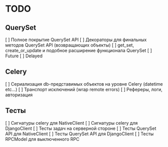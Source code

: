 TODO
====

QuerySet
--------

[ ] Полное покрытие QuerySet API
[ ] Декораторы для финальных методов QuerySet API (возвращающих объекты)
[ ] get_set, create_or_update и подобное расширение функционала QuerySet
[ ] Future
[ ] Delayed

Celery
------
[ ] Сериализация db-представимых объектов на уровне Celery (datetime etc...)
[ ] Транспорт исключений (wrap remote errors)
[ ] Рефереры, логи, авторизация

Тесты
-----
[ ] Сигнатуры celery для NativeClient
[ ] Сигнатуры celery для DjangoClient
[ ] Тесты задач на серверной стороне
[ ] Тесты QuerySet API для NativeClient
[ ] Тесты QuerySet API для DjangoClient
[ ] Тесты RPCModel для выключенного RPC
